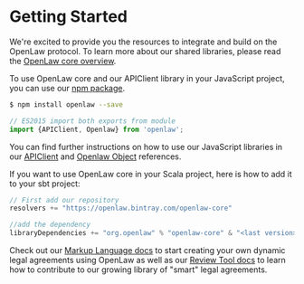 # Getting Started

We're excited to provide you the resources to integrate and build on the OpenLaw protocol. To learn more about our shared libraries, please read the [OpenLaw core overview](/openlaw-core/).

To use OpenLaw core and our APIClient library in your JavaScript project, you can use our [npm package](https://www.npmjs.com/package/openlaw).

```sh
$ npm install openlaw --save
```

```js
// ES2015 import both exports from module
import {APIClient, Openlaw} from 'openlaw';
```

You can find further instructions on how to use our JavaScript libraries in our [APIClient](/api-client/) and [Openlaw Object](/openlaw-object/) references.

If you want to use OpenLaw core in your Scala project, here is how to add it to your sbt project:

```scala
// First add our repository
resolvers += "https://openlaw.bintray.com/openlaw-core"

//add the dependency
libraryDependencies += "org.openlaw" % "openlaw-core" & "<last version>"

```

Check out our [Markup Language docs](/markup-language/) to start creating your own dynamic legal agreements using OpenLaw as well as our [Review Tool docs](/review-tool/) to learn how to contribute to our growing library of "smart" legal agreements.